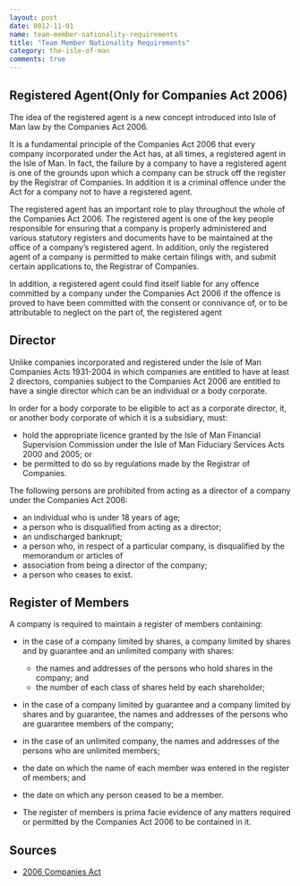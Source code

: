 ```yaml
---
layout: post
date: 0012-11-01
name: team-member-nationality-requirements
title: "Team Member Nationality Requirements"
category: the-isle-of-man
comments: true
---
```


Registered Agent(Only for Companies Act 2006)
------ 
					
The idea of the registered agent is a new concept introduced into Isle of Man law by the Companies Act 2006.
					
It is a fundamental principle of the Companies Act 2006 that every company incorporated under the Act has, at all times, a registered agent in the Isle of Man. In fact, the failure by a company to have a registered agent is one of the grounds upon which a company can be struck off the register by the Registrar of Companies. In addition it is a criminal offence under the Act for a company not to have a registered agent.
					
The registered agent has an important role to play throughout the whole of the Companies Act 2006. The registered agent is one of the key people responsible for ensuring that a company is properly administered and various statutory registers and documents have to be maintained at the office of a company’s registered agent. In addition, only the registered agent of a company is permitted to make certain filings with, and submit certain applications to, the Registrar of Companies.
					
In addition, a registered agent could find itself liable for any offence committed by a company under the Companies Act 2006 if the offence is proved to have been committed with the consent or connivance of, or to be attributable to neglect on the part of, the registered agent 

Director
------ 

Unlike companies incorporated and registered under the Isle of Man Companies Acts 1931-2004 in which companies are entitled to have at least 2 directors, companies subject to the Companies Act 2006 are entitled to have a single director which can be an individual or a body corporate.
					
In order for a body corporate to be eligible to act as a corporate director, it, or another body corporate of which it is a subsidiary, must:
					
- hold the appropriate licence granted by the Isle of Man Financial Supervision Commission under the Isle of Man Fiduciary Services Acts 2000 and 2005; or
- be permitted to do so by regulations made by the Registrar of Companies.

The following persons are prohibited from acting as a director of a company under the Companies Act 2006:

- an individual who is under 18 years of age;
- a person who is disqualified from acting as a director;
- an undischarged bankrupt;
- a person who, in respect of a particular company, is disqualified by the memorandum or articles of
- association from being a director of the company;
- a person who ceases to exist. 	
	
					
Register of Members
------ 
					
A company is required to maintain a register of members containing:
					
- in the case of a company limited by shares, a company limited by shares and by guarantee and an unlimited company with shares:
							
  - the names and addresses of the persons who hold shares in the company; and
  - the number of each class of shares held by each shareholder;
									
- in the case of a company limited by guarantee and a company limited by shares and by guarantee, the names and addresses of the persons who are guarantee members of the company;
- in the case of an unlimited company, the names and addresses of the persons who are unlimited members;
- the date on which the name of each member was entered in the register of members; and
- the date on which any person ceased to be a member.
- The register of members is prima facie evidence of any matters required or permitted by the Companies Act 2006 to be contained in it.



Sources
------ 

- [2006 Companies Act](http://acsp.co.im/uploads/iom-2006-companies-act.pdf)

							


